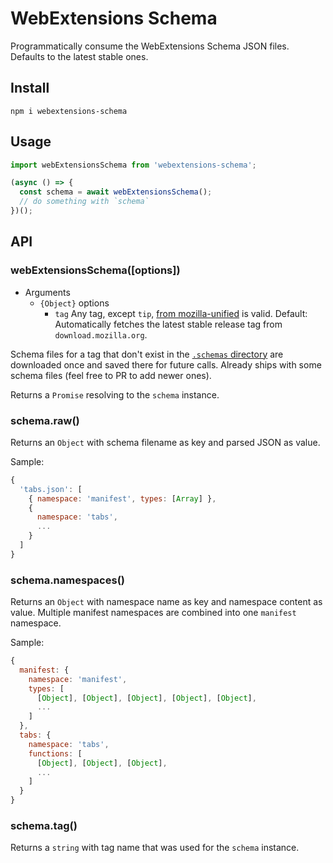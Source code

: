 # WebExtensions Schema

Programmatically consume the WebExtensions Schema JSON files. Defaults to the latest stable ones.

## Install

```
npm i webextensions-schema
```

## Usage

```ts
import webExtensionsSchema from 'webextensions-schema';

(async () => {
  const schema = await webExtensionsSchema();
  // do something with `schema`
})();
```

## API

### webExtensionsSchema([options])

- Arguments
  - `{Object}` options
    - `tag` Any tag, except `tip`, [from mozilla-unified](https://hg.mozilla.org/mozilla-unified/tags) is valid. Default: Automatically fetches the latest stable release tag from `download.mozilla.org`.

Schema files for a tag that don't exist in the [`.schemas`
directory](https://github.com/stoically/webextensions-schema/tree/master/.schemas)
are downloaded once and saved there for future calls. Already ships with some
schema files (feel free to PR to add newer ones).

Returns a `Promise` resolving to the `schema` instance.

### schema.raw()

Returns an `Object` with schema filename as key and parsed JSON as value.

Sample:

```js
{
  'tabs.json': [
    { namespace: 'manifest', types: [Array] },
    {
      namespace: 'tabs',
      ...
    }
  ]
}
```

### schema.namespaces()

Returns an `Object` with namespace name as key and namespace content as value. Multiple manifest namespaces are combined into one `manifest` namespace.

Sample:

```js
{
  manifest: {
    namespace: 'manifest',
    types: [
      [Object], [Object], [Object], [Object], [Object],
      ...
    ]
  },
  tabs: {
    namespace: 'tabs',
    functions: [
      [Object], [Object], [Object],
      ...
    ]
  }
}
```

### schema.tag()

Returns a `string` with tag name that was used for the `schema` instance.
